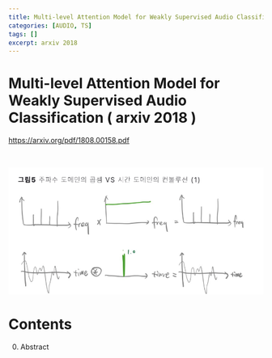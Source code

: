 ```yaml
---
title: Multi-level Attention Model for Weakly Supervised Audio Classification
categories: [AUDIO, TS]
tags: []
excerpt: arxiv 2018
---
```


<script src="https://cdn.mathjax.org/mathjax/latest/MathJax.js?config=TeX-AMS-MML_HTMLorMML" type="text/javascript"></script>

# Multi-level Attention Model for Weakly Supervised Audio Classification ( arxiv 2018 )

https://arxiv.org/pdf/1808.00158.pdf

<br>

![figure2](/assets/img/audio/img84.png)

# Contents

0. Abstract
